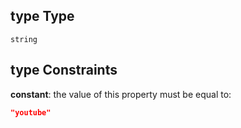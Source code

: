 ## type Type

`string`

## type Constraints

**constant**: the value of this property must be equal to:

```json
"youtube"
```
